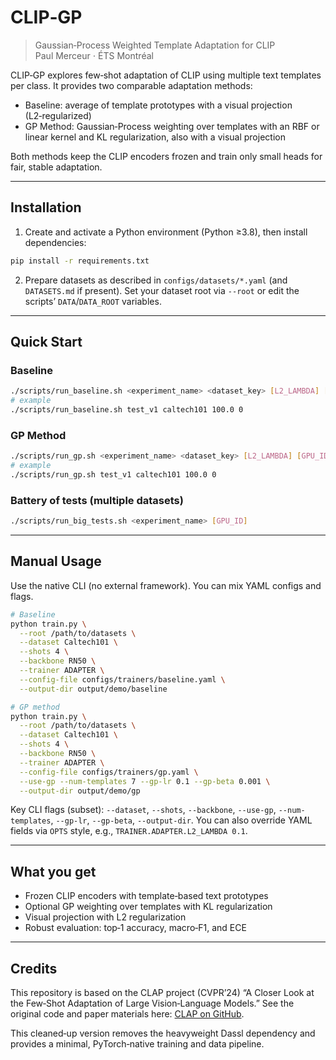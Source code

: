 # CLIP‑GP

> Gaussian‑Process Weighted Template Adaptation for CLIP  
> Paul Merceur ⋅ ÉTS Montréal

CLIP‑GP explores few‑shot adaptation of CLIP using multiple text templates per class. It provides two comparable adaptation methods:

- Baseline: average of template prototypes with a visual projection (L2‑regularized)
- GP Method: Gaussian‑Process weighting over templates with an RBF or linear kernel and KL regularization, also with a visual projection

Both methods keep the CLIP encoders frozen and train only small heads for fair, stable adaptation.

---

## Installation

1) Create and activate a Python environment (Python ≥3.8), then install dependencies:

```bash
pip install -r requirements.txt
```

2) Prepare datasets as described in `configs/datasets/*.yaml` (and `DATASETS.md` if present). Set your dataset root via `--root` or edit the scripts’ `DATA`/`DATA_ROOT` variables.

---

## Quick Start


### Baseline
```bash
./scripts/run_baseline.sh <experiment_name> <dataset_key> [L2_LAMBDA] [GPU_ID]
# example
./scripts/run_baseline.sh test_v1 caltech101 100.0 0
```

### GP Method
```bash
./scripts/run_gp.sh <experiment_name> <dataset_key> [L2_LAMBDA] [GPU_ID]
# example
./scripts/run_gp.sh test_v1 caltech101 100.0 0
```

### Battery of tests (multiple datasets)
```bash
./scripts/run_big_tests.sh <experiment_name> [GPU_ID]
```

---

## Manual Usage

Use the native CLI (no external framework). You can mix YAML configs and flags.

```bash
# Baseline
python train.py \
  --root /path/to/datasets \
  --dataset Caltech101 \
  --shots 4 \
  --backbone RN50 \
  --trainer ADAPTER \
  --config-file configs/trainers/baseline.yaml \
  --output-dir output/demo/baseline

# GP method
python train.py \
  --root /path/to/datasets \
  --dataset Caltech101 \
  --shots 4 \
  --backbone RN50 \
  --trainer ADAPTER \
  --config-file configs/trainers/gp.yaml \
  --use-gp --num-templates 7 --gp-lr 0.1 --gp-beta 0.001 \
  --output-dir output/demo/gp
```

Key CLI flags (subset): `--dataset`, `--shots`, `--backbone`, `--use-gp`, `--num-templates`, `--gp-lr`, `--gp-beta`, `--output-dir`. You can also override YAML fields via `OPTS` style, e.g., `TRAINER.ADAPTER.L2_LAMBDA 0.1`.

---

## What you get

- Frozen CLIP encoders with template‑based text prototypes
- Optional GP weighting over templates with KL regularization
- Visual projection with L2 regularization
- Robust evaluation: top‑1 accuracy, macro‑F1, and ECE

---

## Credits

This repository is based on the CLAP project (CVPR’24) “A Closer Look at the Few‑Shot Adaptation of Large Vision‑Language Models.” See the original code and paper materials here: [CLAP on GitHub](https://github.com/jusiro/CLAP).

This cleaned‑up version removes the heavyweight Dassl dependency and provides a minimal, PyTorch‑native training and data pipeline.
